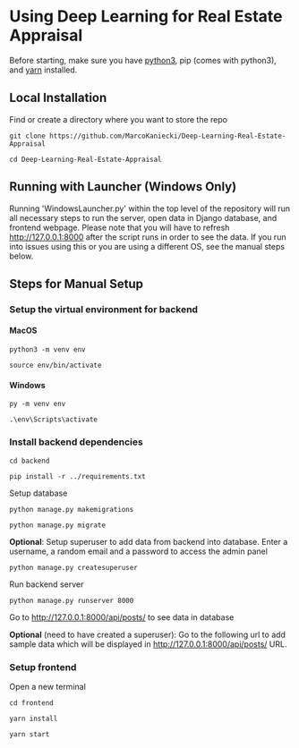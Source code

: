 # Using Deep Learning for Real Estate Appraisal
Before starting, make sure you have [python3](https://www.python.org/downloads/), pip (comes with python3), and [yarn](https://classic.yarnpkg.com/lang/en/docs/install/#windows-stable) installed.

## Local Installation
Find or create a directory where you want to store the repo

```console
git clone https://github.com/MarcoKaniecki/Deep-Learning-Real-Estate-Appraisal
```

```console
cd Deep-Learning-Real-Estate-Appraisal
```
## Running with Launcher (Windows Only)
Running 'WindowsLauncher.py' within the top level of the repository will run all necessary steps to run the server, open data in Django database, and frontend webpage.
Please note that you will have to refresh http://127.0.0.1:8000 after the script runs in order to see the data.
If you run into issues using this or you are using a different OS, see the manual steps below.

## Steps for Manual Setup
### Setup the virtual environment for backend
#### MacOS
```console
python3 -m venv env
```
```console
source env/bin/activate
```

#### Windows
```console
py -m venv env
```
```console
.\env\Scripts\activate
```

### Install backend dependencies
```console
cd backend
```
```console
pip install -r ../requirements.txt
```

Setup database
```console
python manage.py makemigrations
```
```console
python manage.py migrate
```

**Optional**: Setup superuser to add data from backend into database. Enter a username, a random email and a password to access the admin panel
```console
python manage.py createsuperuser
```

Run backend server
```console
python manage.py runserver 8000
```

Go to
http://127.0.0.1:8000/api/posts/
to see data in database


**Optional** (need to have created a superuser): Go to the following url to add sample data which will be displayed in http://127.0.0.1:8000/api/posts/ URL.

### Setup frontend
Open a new terminal
```console
cd frontend
```
```console
yarn install
```
```console
yarn start
```
